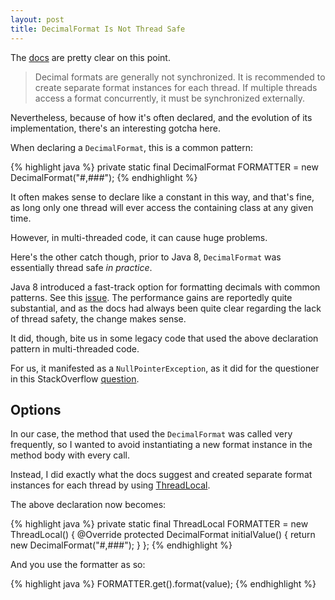```yaml
---
layout: post
title: DecimalFormat Is Not Thread Safe
---
```


The [docs](https://docs.oracle.com/javase/8/docs/api/java/text/DecimalFormat.html) are pretty clear on this point.

> Decimal formats are generally not synchronized. It is recommended to create separate format instances for each thread. If multiple threads access a format concurrently, it must be synchronized externally.

Nevertheless, because of how it's often declared, and the evolution of its implementation, there's an interesting gotcha here.

When declaring a `DecimalFormat`, this is a common pattern:

{% highlight java %}
private static final DecimalFormat FORMATTER = new DecimalFormat("#,###");
{% endhighlight %}

It often makes sense to declare like a constant in this way, and that's fine, as long only one thread will ever access the containing class at any given time.

However, in multi-threaded code, it can cause huge problems.

Here's the other catch though, prior to Java 8, `DecimalFormat` was essentially thread safe _in practice_.

Java 8 introduced a fast-track option for formatting decimals with common patterns. See this [issue](https://bugs.openjdk.java.net/browse/JDK-7050528). The performance gains are reportedly quite substantial, and as the docs had always been quite clear regarding the lack of thread safety, the change makes sense.

It did, though, bite us in some legacy code that used the above declaration pattern in multi-threaded code.

For us, it manifested as a `NullPointerException`, as it did for the questioner in this StackOverflow [question](http://stackoverflow.com/questions/26514290/why-does-numberformat-format-throw-an-nullpointerexception).

## Options

In our case, the method that used the `DecimalFormat` was called very frequently, so I wanted to avoid instantiating a new format instance in the method body with every call.

Instead, I did exactly what the docs suggest and created separate format instances for each thread by using [ThreadLocal](http://docs.oracle.com/javase/7/docs/api/java/lang/ThreadLocal.html).

The above declaration now becomes:

{% highlight java %}
private static final ThreadLocal<DecimalFormat> FORMATTER =
    new ThreadLocal<DecimalFormat>() {
        @Override
        protected DecimalFormat initialValue() {
            return new DecimalFormat("#,###");
        }
    };
{% endhighlight %}

And you use the formatter as so:

{% highlight java %}
FORMATTER.get().format(value);
{% endhighlight %}

